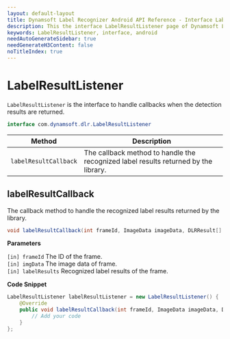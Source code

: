 ```yaml
---
layout: default-layout
title: Dynamsoft Label Recognizer Android API Reference - Interface LabelResultListener
description: This the interface LabelResultListener page of Dynamsoft Label Recognizer for Android SDK.
keywords: LabelResultListener, interface, android
needAutoGenerateSidebar: true
needGenerateH3Content: false
noTitleIndex: true
---
```


# LabelResultListener

`LabelResultListener` is the interface to handle callbacks when the detection results are returned.

```java
interface com.dynamsoft.dlr.LabelResultListener
```

| Method | Description |
| ------ | ----------- |
| `labelResultCallback` | The callback method to handle the recognized label results returned by the library. |

## labelResultCallback

The callback method to handle the recognized label results returned by the library.

```java
void labelResultCallback(int frameId, ImageData imageData, DLRResult[] labelResults);
```

**Parameters**

`[in] frameId` The ID of the frame.  
`[in] imgData` The image data of frame.  
`[in] labelResults` Recognized label results of the frame.

**Code Snippet**

```java
LabelResultListener labelResultListener = new LabelResultListener() {
    @Override
    public void labelResultCallback(int frameId, ImageData imageData, DLRResult[] labelResults) {
        // Add your code
    }
};
```
